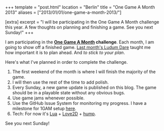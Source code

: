 +++
template = "post.html"
location = "Berlin"
title = "One Game A Month 2013"
aliases = ["2013/01/01/one-game-a-month-2013/"]

[extra]
excerpt = "I will be participating in the One Game A Month challenge this year. A few thoughts on planning and finishing a game. See you next Sunday!"
+++

I am participating in the **[One Game A Month](http://www.onegameamonth.com/) challenge**. Each month, I am going to show off a finished game.
[Last month's Ludum Dare](/2012/12/26/ludum-dare-25-post-mortem) taught me how important it is to plan ahead. And *to stick to your plan*.

Here's what I've planned in order to complete the challenge.

1. The first weekend of the month is where I will finish the majority of the game.
2. I will then use the rest of the time to add polish. 
3. Every Sunday, a new game update is published on this blog. The game should be in a playable state without any obvious bugs.
4. Use game jams whenever possible.
5. Use the GitHub Issue System for monitoring my progress. I have a milestone for 1GAM setup [here](https://github.com/phansch/phansch.github.com/issues?milestone=2&page=1&state=open).
5. Tech: For now it's [Lua](http://www.lua.org) + [Love2D](http://love2d.org) + [hump](http://vrld.github.com/hump/).


See you next Sunday!
